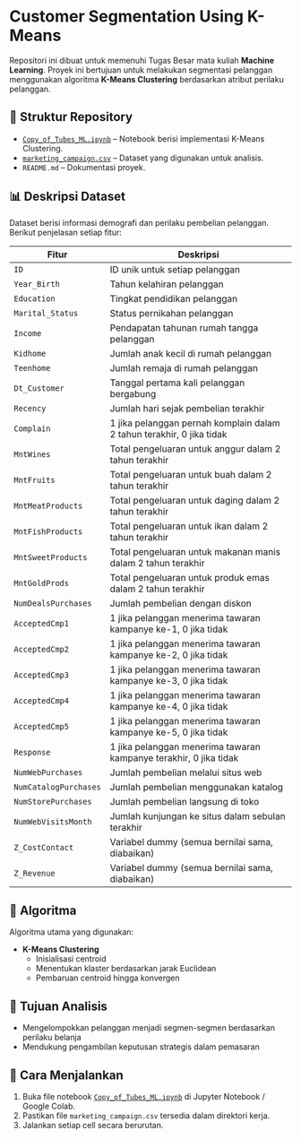 # Customer Segmentation Using K-Means

Repositori ini dibuat untuk memenuhi Tugas Besar mata kuliah **Machine Learning**. Proyek ini bertujuan untuk melakukan segmentasi pelanggan menggunakan algoritma **K-Means Clustering** berdasarkan atribut perilaku pelanggan.

## 📁 Struktur Repository

- [`Copy_of_Tubes_ML.ipynb`](https://github.com/auraauliaan/Customer-Segmentation-Using-K-Means/blob/main/Copy_of_Tubes_ML.ipynb) – Notebook berisi implementasi K-Means Clustering.
- [`marketing_campaign.csv`](https://github.com/auraauliaan/Customer-Segmentation-Using-K-Means/blob/main/marketing_campaign.csv) – Dataset yang digunakan untuk analisis.
- `README.md` – Dokumentasi proyek.

## 📊 Deskripsi Dataset

Dataset berisi informasi demografi dan perilaku pembelian pelanggan. Berikut penjelasan setiap fitur:

| **Fitur**               | **Deskripsi**                                                                 |
|------------------------|-------------------------------------------------------------------------------|
| `ID`                   | ID unik untuk setiap pelanggan                                                |
| `Year_Birth`           | Tahun kelahiran pelanggan                                                     |
| `Education`            | Tingkat pendidikan pelanggan                                                  |
| `Marital_Status`       | Status pernikahan pelanggan                                                   |
| `Income`               | Pendapatan tahunan rumah tangga pelanggan                                     |
| `Kidhome`              | Jumlah anak kecil di rumah pelanggan                                          |
| `Teenhome`             | Jumlah remaja di rumah pelanggan                                              |
| `Dt_Customer`          | Tanggal pertama kali pelanggan bergabung                                      |
| `Recency`              | Jumlah hari sejak pembelian terakhir                                          |
| `Complain`             | 1 jika pelanggan pernah komplain dalam 2 tahun terakhir, 0 jika tidak         |
| `MntWines`             | Total pengeluaran untuk anggur dalam 2 tahun terakhir                         |
| `MntFruits`            | Total pengeluaran untuk buah dalam 2 tahun terakhir                           |
| `MntMeatProducts`      | Total pengeluaran untuk daging dalam 2 tahun terakhir                         |
| `MntFishProducts`      | Total pengeluaran untuk ikan dalam 2 tahun terakhir                           |
| `MntSweetProducts`     | Total pengeluaran untuk makanan manis dalam 2 tahun terakhir                  |
| `MntGoldProds`         | Total pengeluaran untuk produk emas dalam 2 tahun terakhir                    |
| `NumDealsPurchases`    | Jumlah pembelian dengan diskon                                                |
| `AcceptedCmp1`         | 1 jika pelanggan menerima tawaran kampanye ke-1, 0 jika tidak                 |
| `AcceptedCmp2`         | 1 jika pelanggan menerima tawaran kampanye ke-2, 0 jika tidak                 |
| `AcceptedCmp3`         | 1 jika pelanggan menerima tawaran kampanye ke-3, 0 jika tidak                 |
| `AcceptedCmp4`         | 1 jika pelanggan menerima tawaran kampanye ke-4, 0 jika tidak                 |
| `AcceptedCmp5`         | 1 jika pelanggan menerima tawaran kampanye ke-5, 0 jika tidak                 |
| `Response`             | 1 jika pelanggan menerima tawaran kampanye terakhir, 0 jika tidak            |
| `NumWebPurchases`      | Jumlah pembelian melalui situs web                                           |
| `NumCatalogPurchases`  | Jumlah pembelian menggunakan katalog                                          |
| `NumStorePurchases`    | Jumlah pembelian langsung di toko                                             |
| `NumWebVisitsMonth`    | Jumlah kunjungan ke situs dalam sebulan terakhir                              |
| `Z_CostContact`        | Variabel dummy (semua bernilai sama, diabaikan)                              |
| `Z_Revenue`            | Variabel dummy (semua bernilai sama, diabaikan)                              |

## 🧠 Algoritma

Algoritma utama yang digunakan:
- **K-Means Clustering**
  - Inisialisasi centroid
  - Menentukan klaster berdasarkan jarak Euclidean
  - Pembaruan centroid hingga konvergen

## 🎯 Tujuan Analisis

- Mengelompokkan pelanggan menjadi segmen-segmen berdasarkan perilaku belanja
- Mendukung pengambilan keputusan strategis dalam pemasaran

## 🚀 Cara Menjalankan

1. Buka file notebook [`Copy_of_Tubes_ML.ipynb`](https://github.com/auraauliaan/Customer-Segmentation-Using-K-Means/blob/main/Copy_of_Tubes_ML.ipynb) di Jupyter Notebook / Google Colab.
2. Pastikan file `marketing_campaign.csv` tersedia dalam direktori kerja.
3. Jalankan setiap cell secara berurutan.
